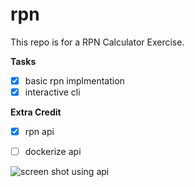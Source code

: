 # rpn

This repo is for a RPN Calculator Exercise.


**Tasks**

 - [x] basic rpn implmentation
 - [x] interactive cli

**Extra Credit**

 - [x] rpn api
 - [ ] dockerize api



![screen shot using api](https://www.dropbox.com/s/07o1i9n9z1nfmgi/Screenshot%202016-02-19%2009.08.09.png?dl=0)